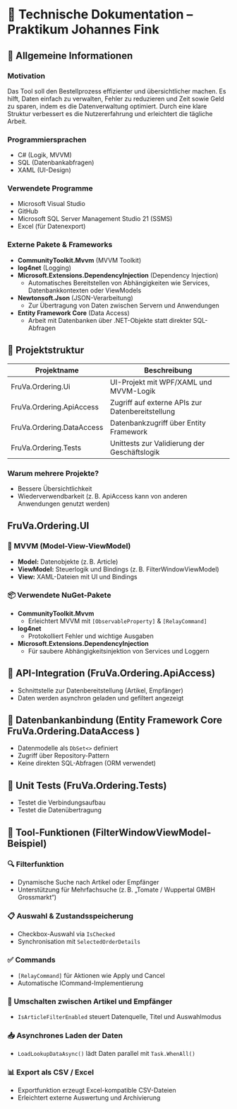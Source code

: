 ﻿# 📘 Technische Dokumentation – Praktikum Johannes Fink

## 🧠 Allgemeine Informationen

### Motivation
Das Tool soll den Bestellprozess effizienter
und übersichtlicher machen. 
Es hilft, Daten einfach zu verwalten, 
Fehler zu reduzieren und Zeit sowie Geld zu sparen, 
indem es die Datenverwaltung optimiert.
Durch eine klare Struktur verbessert es die Nutzererfahrung 
und erleichtert die tägliche Arbeit.

### Programmiersprachen
- C# (Logik, MVVM)  
- SQL (Datenbankabfragen)  
- XAML (UI-Design)

### Verwendete Programme
- Microsoft Visual Studio  
- GitHub  
- Microsoft SQL Server Management Studio 21 (SSMS)  
- Excel (für Datenexport)

### Externe Pakete & Frameworks
- **CommunityToolkit.Mvvm** (MVVM Toolkit)  
- **log4net** (Logging)  
- **Microsoft.Extensions.DependencyInjection** (Dependency Injection)  
  - Automatisches Bereitstellen von Abhängigkeiten wie Services, Datenbankkontexten oder ViewModels  
- **Newtonsoft.Json** (JSON-Verarbeitung)  
  - Zur Übertragung von Daten zwischen Servern und Anwendungen  
- **Entity Framework Core** (Data Access)  
  - Arbeit mit Datenbanken über .NET-Objekte statt direkter SQL-Abfragen

## 📁 Projektstruktur

| Projektname               | Beschreibung                                    |
|--------------------------|------------------------------------------------|
| FruVa.Ordering.Ui         | UI-Projekt mit WPF/XAML und MVVM-Logik         |
| FruVa.Ordering.ApiAccess  | Zugriff auf externe APIs zur Datenbereitstellung|
| FruVa.Ordering.DataAccess | Datenbankzugriff über Entity Framework          |
| FruVa.Ordering.Tests      | Unittests zur Validierung der Geschäftslogik    |

### Warum mehrere Projekte?
- Bessere Übersichtlichkeit  
- Wiederverwendbarkeit (z. B. ApiAccess kann von anderen Anwendungen genutzt werden)
## FruVa.Ordering.UI
### 🧱 MVVM (Model-View-ViewModel)
- **Model:** Datenobjekte (z. B. Article)  
- **ViewModel:** Steuerlogik und Bindings (z. B. FilterWindowViewModel)  
- **View:** XAML-Dateien mit UI und Bindings

### 📦 Verwendete NuGet-Pakete
- **CommunityToolkit.Mvvm**  
  - Erleichtert MVVM mit `[ObservableProperty]` & `[RelayCommand]`  
- **log4net**  
  - Protokolliert Fehler und wichtige Ausgaben  
- **Microsoft.Extensions.DependencyInjection**  
  - Für saubere Abhängigkeitsinjektion von Services und Loggern  

## 🔌 API-Integration (FruVa.Ordering.ApiAccess)
- Schnittstelle zur Datenbereitstellung (Artikel, Empfänger)  
- Daten werden asynchron geladen und gefiltert angezeigt  

## 💾 Datenbankanbindung (Entity Framework Core  FruVa.Ordering.DataAccess )
- Datenmodelle als `DbSet<>` definiert  
- Zugriff über Repository-Pattern  
- Keine direkten SQL-Abfragen (ORM verwendet)  

## 🧪 Unit Tests (FruVa.Ordering.Tests)
- Testet die Verbindungsaufbau 
- Testet die Datenübertragung
 
## 🧰 Tool-Funktionen (FilterWindowViewModel-Beispiel)

### 🔍 Filterfunktion
- Dynamische Suche nach Artikel oder Empfänger  
- Unterstützung für Mehrfachsuche (z. B. „Tomate / Wuppertal GMBH Grossmarkt“)

### 📋 Auswahl & Zustandsspeicherung
- Checkbox-Auswahl via `IsChecked`  
- Synchronisation mit `SelectedOrderDetails`

### ✅ Commands
- `[RelayCommand]` für Aktionen wie Apply und Cancel  
- Automatische ICommand-Implementierung

### 🔁 Umschalten zwischen Artikel und Empfänger
- `IsArticleFilterEnabled` steuert Datenquelle, Titel und Auswahlmodus

### 📥 Asynchrones Laden der Daten
- `LoadLookupDataAsync()` lädt Daten parallel mit `Task.WhenAll()`

### 📊 Export als CSV / Excel
- Exportfunktion erzeugt Excel-kompatible CSV-Dateien  
- Erleichtert externe Auswertung und Archivierung

